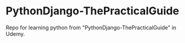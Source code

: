 # PythonDjango-ThePracticalGuide
Repo for learning python from "PythonDjango-ThePracticalGuide" in Udemy.
